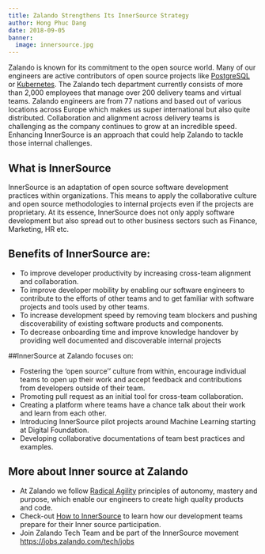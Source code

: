 ```yaml
---
title: Zalando Strengthens Its InnerSource Strategy
author: Hong Phuc Dang
date: 2018-09-05
banner:
  image: innersource.jpg
---
```


Zalando is known for its commitment to the open source world. Many of our engineers are active contributors of open source projects like [PostgreSQL](https://github.com/zalando/patroni) or [Kubernetes](https://github.com/kubernetes-incubator/external-dns). The Zalando tech department currently consists of more than 2,000 employees that manage over 200 delivery teams and virtual teams. Zalando engineers are from 77 nations and based out of various locations across Europe which makes us super international but also quite distributed. Collaboration and alignment across delivery teams is challenging as the company continues to grow at an incredible speed. Enhancing InnerSource is an approach that could help Zalando to tackle those internal challenges. 

## What is InnerSource

InnerSource is an adaptation of open source software development practices within organizations. This means to apply the collaborative culture and open source methodologies to internal projects even if the projects are proprietary. At its essence, InnerSource does not only apply software development but also spread out to other business sectors such as Finance, Marketing, HR etc. 

## Benefits of InnerSource are: 

- To improve developer productivity by increasing cross-team alignment and collaboration. 
- To improve developer mobility by enabling our software engineers to contribute to the efforts of other teams and to get familiar with software projects and tools used by other teams. 
- To increase development speed by removing team blockers and pushing discoverability  of existing software products and components.
- To decrease onboarding time and improve knowledge handover by providing well documented and discoverable internal projects

##InnerSource at Zalando focuses on: 

- Fostering the ‘open source’’ culture from within, encourage individual teams to open up their work and accept feedback and contributions from developers outside of their team. 
- Promoting pull request as an initial tool for cross-team collaboration. 
- Creating a platform where teams have a chance talk about their work and learn from each other. 
- Introducing InnerSource pilot projects around Machine Learning starting at Digital Foundation. 
- Developing collaborative documentations of team best practices and examples. 

## More about Inner source at Zalando 

- At Zalando we follow [Radical Agility](https://jobs.zalando.com/tech/blog/radical-agility-study-notes) principles of autonomy, mastery and purpose, which enable our engineers to create high quality products and code.
- Check-out [How to InnerSource](https://github.com/zalando/zalando-howto-open-source/blob/master/innersource.md) to learn how our development teams prepare for their Inner source participation. 
- Join Zalando Tech Team and be part of the InnerSource movement https://jobs.zalando.com/tech/jobs
